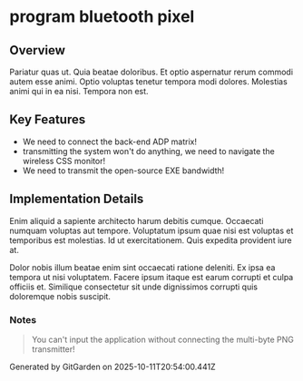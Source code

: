 # program bluetooth pixel

## Overview
Pariatur quas ut. Quia beatae doloribus. Et optio aspernatur rerum commodi autem esse animi. Optio voluptas tenetur tempora modi dolores. Molestias animi qui in ea nisi. Tempora non est.

## Key Features
- We need to connect the back-end ADP matrix!
- transmitting the system won't do anything, we need to navigate the wireless CSS monitor!
- We need to transmit the open-source EXE bandwidth!

## Implementation Details
Enim aliquid a sapiente architecto harum debitis cumque. Occaecati numquam voluptas aut tempore. Voluptatum ipsum quae nisi est voluptas et temporibus est molestias. Id ut exercitationem. Quis expedita provident iure at.
 Dolor nobis illum beatae enim sint occaecati ratione deleniti. Ex ipsa ea tempora ut nisi voluptatem. Facere ipsum itaque est earum corrupti et culpa officiis et. Similique consectetur sit unde dignissimos corrupti quis doloremque nobis suscipit.

### Notes
> You can't input the application without connecting the multi-byte PNG transmitter!

Generated by GitGarden on 2025-10-11T20:54:00.441Z